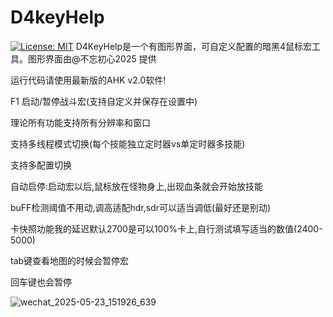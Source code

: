 # D4keyHelp
[![License: MIT](https://img.shields.io/badge/License-MIT-yellow.svg)](https://opensource.org/licenses/MIT)
D4KeyHelp是一个有图形界面，可自定义配置的暗黑4鼠标宏工具。图形界面由@不忘初心2025 提供

运行代码请使用最新版的AHK v2.0软件!

F1 启动/暂停战斗宏(支持自定义并保存在设置中)

理论所有功能支持所有分辨率和窗口

支持多线程模式切换(每个技能独立定时器vs单定时器多技能)

支持多配置切换

自动启停:启动宏以后,鼠标放在怪物身上,出现血条就会开始放技能

buFF检测阈值不用动,调高适配hdr,sdr可以适当调低(最好还是别动)

卡快照功能我的延迟默认2700是可以100%卡上,自行测试填写适当的数值(2400-5000)

tab键查看地图的时候会暂停宏

回车键也会暂停


![wechat_2025-05-23_151926_639](https://github.com/user-attachments/assets/e3d57f2d-f89a-422e-be7c-8552b8d64dbc)



